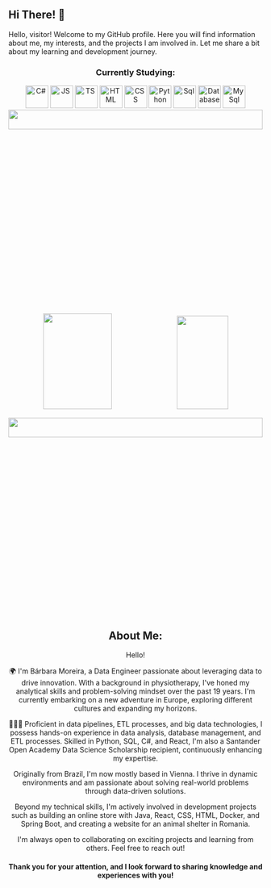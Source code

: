 <h2>Hi There! 👋</h2>

Hello, visitor! Welcome to my GitHub profile. Here you will find information about me, my interests, and the projects I am involved in. Let me share a bit about my learning and development journey.

<h3 align="center"> Currently Studying:</h3> 
<div align="center">
  <img src="https://img.icons8.com/?size=256&id=45490&format=png" alt="C#" width="45" height="45" title="C#"/>
  <img src="https://img.icons8.com/?size=256&id=PXTY4q2Sq2lG&format=png" alt="JS" width="45" height="45" title="JavaScript"/>
  <img src="https://img.icons8.com/?size=256&id=wPohyHO_qO1a&format=png" alt="TS" width="45" height="45"  title="React"/>
  <img src="https://img.icons8.com/?size=256&id=20909&format=png" width="45" height="45"  title="HTML"/>
  <img src="https://img.icons8.com/?size=256&id=7gdY5qNXaKC0&format=png" alt="CSS" width="45" height="45"  title="CSS"/>
  <img src="https://github.com/user-attachments/assets/8c2ac55b-ef17-4b1a-889d-a51ec6f34c98" alt="Python" widht="45" height="45" tittle="Python"/>
  <img src="https://github.com/user-attachments/assets/908a9c8c-6a1f-4eaf-9cde-acad2782bc07" alt="Sql" widht="45" height="45" tittle="SqL"/>
  <img src="https://github.com/user-attachments/assets/e2fdc325-81cd-47a2-9bbb-8fec67272262" alt="Database" widht="45" height="45" tittle="Database"/>  
  <img src="https://github.com/user-attachments/assets/e8436997-53b5-4688-be07-0d732fdd577e" alt="MySql" widht="45" height="45" tittle="Mysql"/>  
  <img src="https://pa1.aminoapps.com/6751/c0d84354ad05463d63b8a411141bbaf2610e41ca_hq.gif" width="100%" height="10%">
  
  </p>
<div align="center">  
  <img width="52%" height="190px" src="https://github-readme-stats.vercel.app/api?username=BarbaraMoreira40&show_icons=true&theme=dark" /> 
  <img width="45%" height="185px" src="https://github-readme-stats.vercel.app/api/top-langs/?username=BarbaraMoreira40&layout=compact&show_icons=true&theme=synthwave" />
</div>
<p align="center">
<img src="https://pa1.aminoapps.com/6751/c0d84354ad05463d63b8a411141bbaf2610e41ca_hq.gif" width="100%" height="10%">
</p>

## About Me: 

Hello!

 🌍 I'm Bárbara Moreira, a Data Engineer passionate about leveraging data to drive innovation. With a background in physiotherapy, I've honed my analytical skills and problem-solving mindset over the past 19 years. I'm currently embarking on a new adventure in Europe, exploring different cultures and expanding my horizons.

👩🏽‍💻 Proficient in data pipelines, ETL processes, and big data technologies, I possess hands-on experience in data analysis, database management, and ETL processes. Skilled in Python, SQL, C#, and React, I'm also a Santander Open Academy Data Science Scholarship recipient, continuously enhancing my expertise.

Originally from Brazil, I'm now mostly based in Vienna. I thrive in dynamic environments and am passionate about solving real-world problems through data-driven solutions.

Beyond my technical skills, I'm actively involved in development projects such as building an online store with Java, React, CSS, HTML, Docker, and Spring Boot, and creating a website for an animal shelter in Romania.

I'm always open to collaborating on exciting projects and learning from others. Feel free to reach out!
</p>
<h4>
   Thank you for your attention, and I look forward to sharing knowledge and experiences with you!
</h4>
